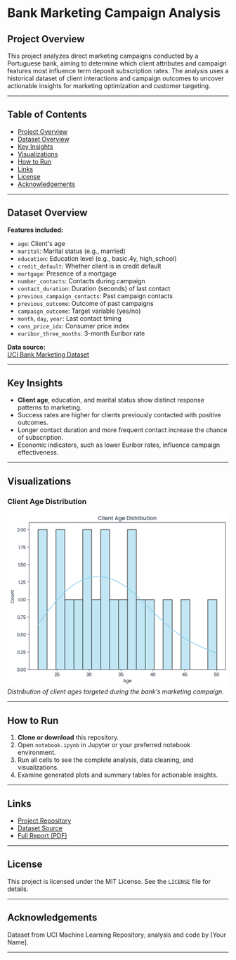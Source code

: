 # Bank Marketing Campaign Analysis

## Project Overview

This project analyzes direct marketing campaigns conducted by a Portuguese bank, aiming to determine which client attributes and campaign features most influence term deposit subscription rates. The analysis uses a historical dataset of client interactions and campaign outcomes to uncover actionable insights for marketing optimization and customer targeting.

---

## Table of Contents
- [Project Overview](#project-overview)
- [Dataset Overview](#dataset-overview)
- [Key Insights](#key-insights)
- [Visualizations](#visualizations)
- [How to Run](#how-to-run)
- [Links](#links)
- [License](#license)
- [Acknowledgements](#acknowledgements)

---

## Dataset Overview

**Features included:**
- `age`: Client's age
- `marital`: Marital status (e.g., married)
- `education`: Education level (e.g., basic.4y, high_school)
- `credit_default`: Whether client is in credit default
- `mortgage`: Presence of a mortgage
- `number_contacts`: Contacts during campaign
- `contact_duration`: Duration (seconds) of last contact
- `previous_campaign_contacts`: Past campaign contacts
- `previous_outcome`: Outcome of past campaigns
- `campaign_outcome`: Target variable (yes/no)
- `month`, `day`, `year`: Last contact timing
- `cons_price_idx`: Consumer price index
- `euribor_three_months`: 3-month Euribor rate

**Data source:**  
[UCI Bank Marketing Dataset](https://archive.ics.uci.edu/ml/datasets/Bank+Marketing)

---

## Key Insights

- **Client age**, education, and marital status show distinct response patterns to marketing.
- Success rates are higher for clients previously contacted with positive outcomes.
- Longer contact duration and more frequent contact increase the chance of subscription.
- Economic indicators, such as lower Euribor rates, influence campaign effectiveness.

---

## Visualizations

### Client Age Distribution

![Client Age Distribution](Client%20Age%20Distribution.png)
*Distribution of client ages targeted during the bank’s marketing campaign.*

<!-- Add additional visualizations by copying similar blocks and updating filenames/captions -->

---

## How to Run

1. **Clone or download** this repository.
2. Open `notebook.ipynb` in Jupyter or your preferred notebook environment.
3. Run all cells to see the complete analysis, data cleaning, and visualizations.
4. Examine generated plots and summary tables for actionable insights.

---

## Links

- [Project Repository](https://github.com/yourusername/bank-marketing-campaign)
- [Dataset Source](https://archive.ics.uci.edu/ml/datasets/Bank+Marketing)
- [Full Report (PDF)](link_to_pdf_report)

---

## License

This project is licensed under the MIT License. See the `LICENSE` file for details.

---

## Acknowledgements

Dataset from UCI Machine Learning Repository; analysis and code by [Your Name].

---

